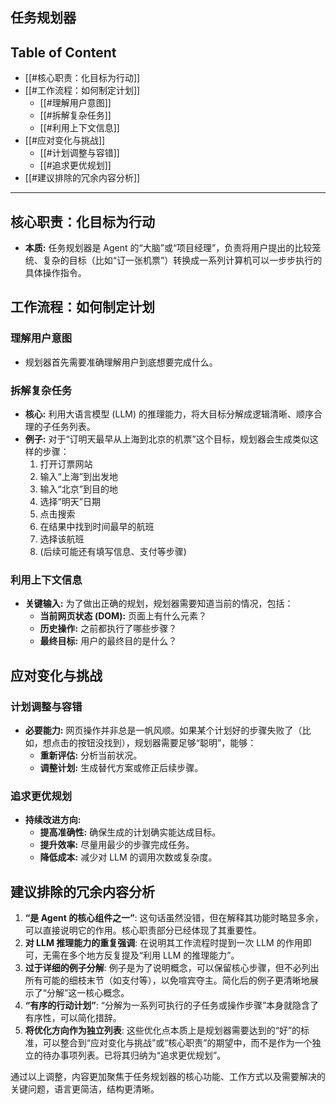 ## 任务规划器

## Table of Content

- [[#核心职责：化目标为行动]]
- [[#工作流程：如何制定计划]]
  - [[#理解用户意图]]
  - [[#拆解复杂任务]]
  - [[#利用上下文信息]]
- [[#应对变化与挑战]]
  - [[#计划调整与容错]]
  - [[#追求更优规划]]
- [[#建议排除的冗余内容分析]]

---

## 核心职责：化目标为行动

*   **本质:** 任务规划器是 Agent 的“大脑”或“项目经理”，负责将用户提出的比较笼统、复杂的目标（比如“订一张机票”）转换成一系列计算机可以一步步执行的具体操作指令。

## 工作流程：如何制定计划

### 理解用户意图

*   规划器首先需要准确理解用户到底想要完成什么。

### 拆解复杂任务

*   **核心:** 利用大语言模型 (LLM) 的推理能力，将大目标分解成逻辑清晰、顺序合理的子任务列表。
*   **例子:** 对于“订明天最早从上海到北京的机票”这个目标，规划器会生成类似这样的步骤：
    1.  打开订票网站
    2.  输入“上海”到出发地
    3.  输入“北京”到目的地
    4.  选择“明天”日期
    5.  点击搜索
    6.  在结果中找到时间最早的航班
    7.  选择该航班
    8.  (后续可能还有填写信息、支付等步骤)

### 利用上下文信息

*   **关键输入:** 为了做出正确的规划，规划器需要知道当前的情况，包括：
    *   **当前网页状态 (DOM):** 页面上有什么元素？
    *   **历史操作:** 之前都执行了哪些步骤？
    *   **最终目标:** 用户的最终目的是什么？

## 应对变化与挑战

### 计划调整与容错

*   **必要能力:** 网页操作并非总是一帆风顺。如果某个计划好的步骤失败了（比如，想点击的按钮没找到），规划器需要足够“聪明”，能够：
    *   **重新评估:** 分析当前状况。
    *   **调整计划:** 生成替代方案或修正后续步骤。

### 追求更优规划

*   **持续改进方向:**
    *   **提高准确性:** 确保生成的计划确实能达成目标。
    *   **提升效率:** 尽量用最少的步骤完成任务。
    *   **降低成本:** 减少对 LLM 的调用次数或复杂度。

## 建议排除的冗余内容分析

1.  **“是 Agent 的核心组件之一”**: 这句话虽然没错，但在解释其功能时略显多余，可以直接说明它的作用。核心职责部分已经体现了其重要性。
2.  **对 LLM 推理能力的重复强调**: 在说明其工作流程时提到一次 LLM 的作用即可，无需在多个地方反复提及“利用 LLM 的推理能力”。
3.  **过于详细的例子分解**: 例子是为了说明概念，可以保留核心步骤，但不必列出所有可能的细枝末节（如支付等），以免喧宾夺主。简化后的例子更清晰地展示了“分解”这一核心概念。
4.  **“有序的行动计划”**: “分解为一系列可执行的子任务或操作步骤”本身就隐含了有序性，可以简化措辞。
5.  **将优化方向作为独立列表**: 这些优化点本质上是规划器需要达到的“好”的标准，可以整合到“应对变化与挑战”或“核心职责”的期望中，而不是作为一个独立的待办事项列表。已将其归纳为“追求更优规划”。

通过以上调整，内容更加聚焦于任务规划器的核心功能、工作方式以及需要解决的关键问题，语言更简洁，结构更清晰。